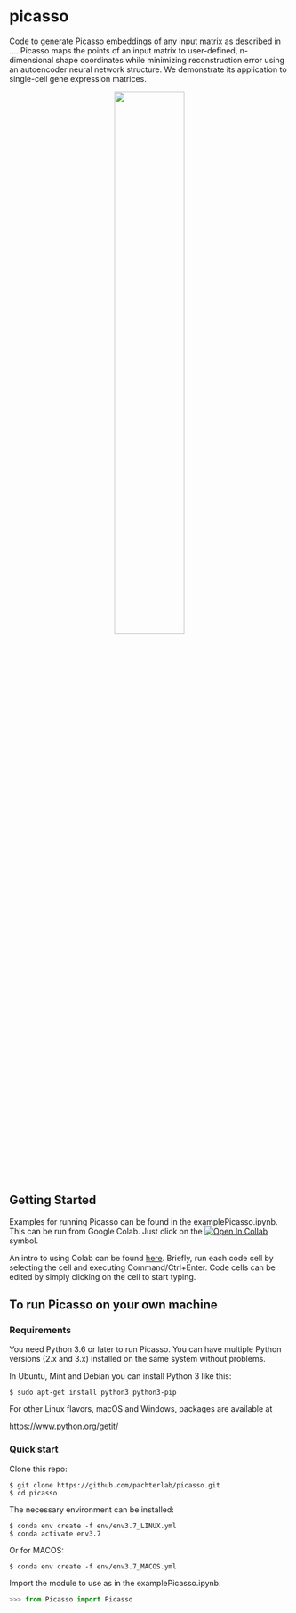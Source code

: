 # picasso
Code to generate Picasso embeddings of any input matrix as described in .... Picasso maps the points of an input matrix to user-defined, n-dimensional shape coordinates while minimizing reconstruction error using an autoencoder neural network structure. We demonstrate its application to single-cell gene expression matrices.

<p align="center">
  <img src="https://github.com/pachterlab/picasso/blob/main/elExample.png" width="50%" height="50%">
</p>


Getting Started
------------

Examples for running Picasso can be found in the examplePicasso.ipynb. This can be run from Google Colab. Just click on the [![Open In Collab](https://colab.research.google.com/assets/colab-badge.svg)](https://colab.research.google.com) symbol.

An intro to using Colab can be found [here](https://colab.research.google.com). Briefly, run each code cell by selecting the cell and executing Command/Ctrl+Enter. Code cells can be edited by simply clicking on the cell to start typing.


To run Picasso on your own machine
------------

### Requirements


You need Python 3.6 or later to run Picasso.  You can have multiple Python
versions (2.x and 3.x) installed on the same system without problems.

In Ubuntu, Mint and Debian you can install Python 3 like this:

    $ sudo apt-get install python3 python3-pip

For other Linux flavors, macOS and Windows, packages are available at

  https://www.python.org/getit/


### Quick start


Clone this repo:

    $ git clone https://github.com/pachterlab/picasso.git
    $ cd picasso

The necessary environment can be installed:

    $ conda env create -f env/env3.7_LINUX.yml
    $ conda activate env3.7
    
Or for MACOS:

    $ conda env create -f env/env3.7_MACOS.yml
    

Import the module to use as in the examplePicasso.ipynb:

```python
>>> from Picasso import Picasso
```

